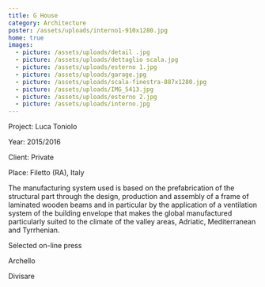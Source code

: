 ```yaml
---
title: G House
category: Architecture
poster: /assets/uploads/interno1-910x1280.jpg
home: true
images:
  - picture: /assets/uploads/detail .jpg
  - picture: /assets/uploads/dettaglio scala.jpg
  - picture: /assets/uploads/esterno 1.jpg
  - picture: /assets/uploads/garage.jpg
  - picture: /assets/uploads/scala-finestra-887x1280.jpg
  - picture: /assets/uploads/IMG_5413.jpg
  - picture: /assets/uploads/esterno 2.jpg
  - picture: /assets/uploads/interno.jpg
---
```

Project: Luca Toniolo

Year: 2015/2016

Client: Private

Place: Filetto (RA), Italy

The manufacturing system used is based on the prefabrication of the structural part through the design, production and assembly of a frame of laminated wooden beams and in particular by the application of a ventilation system of the building envelope that makes the global manufactured particularly suited to the climate of the valley areas, Adriatic, Mediterranean and Tyrrhenian.

Selected on-line press

Archello

Divisare




